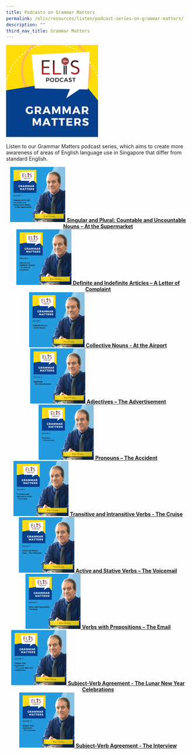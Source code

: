 ```yaml
---
title: Podcasts on Grammar Matters
permalink: /elis/resources/listen/podcast-series-on-grammar-matters/
description: ""
third_nav_title: Grammar Matters
---
```

<img src="/images/final-elis-series-podcast-artwork-2021-1.png" style="width:50%">
		 
Listen to our Grammar Matters podcast series, which aims to create more awareness of areas of English language use in Singapore that differ from standard English.

<center>
<a href="/elis/resources/listen/singular-and-plural-countable-and-uncountable-nouns-at-the-supermarket/">
<img src="/images/gm-episode-1.png" style="width:30%">
<b>Singular and Plural: Countable and Uncountable Nouns – At the Supermarket</b>
</a>
</center>

<center>
<a href="/elis/resources/listen/definite-and-indefinite-articles-a-letter-of-complaint/">
<img src="/images/27.png" style="width:30%">
<b>Definite and Indefinite Articles – A Letter of Complaint</b>
</a>
</center>

<center>
<a href="/elis/resources/listen/podcast-series-on-grammar-matters/collective-nouns-at-the-airport/">
<img src="/images/7-september_tla-and-swi-ci-thumbnails-w-title-only-6.png" style="width:30%">
<b>Collective Nouns - At the Airport</b>
</a>
</center>

<center>
<a href="/elis/resources/listen/podcast-series-on-grammar-matters/adjectives-the-advertisement/">
<img src="/images/7-september_tla-and-swi-ci-thumbnails-w-title-only.png" style="width:30%">
<b>Adjectives – The Advertisement</b>
</a>
</center>

<center>
<a href="/elis/resources/listen/podcast-series-on-grammar-matters/adjectives-the-advertisement/">
<img src="/images/final-tla-and-swi-ci-and-gm-thumbnails-w-title-only.png" style="width:30%">
<b>Pronouns – The Accident</b>
</a>
</center>

<center>
<a href="/elis/resources/listen/podcast-series-on-grammar-matters/transitive-and-intransitive-verbs/">
<img src="/images/cover-art-with-titles-and-names-2.png" style="width:30%">
<b>Transitive and Intransitive Verbs - The Cruise</b>
</a>
</center>

<center>
<a href="/elis/resources/listen/podcast-series/grammar-matters/active-and-stative-verbs-the-voicemail/">
<img src="/images/cover%20art%20with%20titles%20and%20names%20(5).png" style="width:30%">
<b>Active and Stative Verbs – The Voicemail</b>
</a>
	</center>
	
<center>
<a href="/elis/resources/listen/podcast-series/grammar-matters/verbs-with-prepositions-the-email/">
<img src="/images/grammar%20matters%208.png" style="width:30%">
<b>Verbs with Prepositions – The Email</b>
</a>
	</center>
	
<center>
<a href="/elis/resources/listen/podcast-series/grammar-matters/subject-verb-agreement-lunar-new-year/">
<img src="/images/grammar%20matters%209.png" style="width:30%">
<b>Subject-Verb Agreement - The Lunar New Year Celebrations</b>
</a>
	</center>
	<center>
<a href="/elis/resources/listen/podcast-series/grammar-matters/subject-verb-agreement-the-interview/">
<img src="/images/grammar%20matters%2010.png" style="width:30%">
<b>Subject-Verb Agreement - The Interview</b>
</a>
	</center>
	
	
	